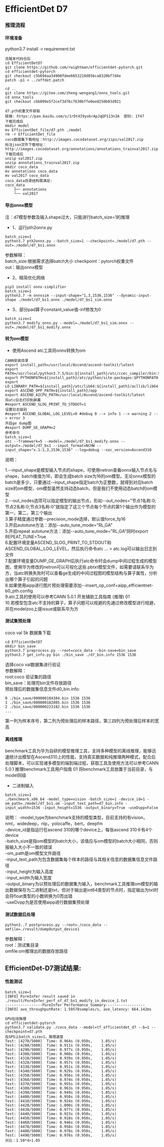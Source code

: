 # EfficientDet D7 

### 推理流程
#### 环境准备
python3.7 install -r requirement.txt
```
克隆本代码仓后
cd EfficientDetD7
git clone https://github.com/rwightman/efficientdet-pytorch.git
cd efficientdet-pytorch
git checkout c5b694aa34900fdee6653210d856ca8320bf7d4e
patch -p1 < ../effdet.patch

cd ..
git clone https://gitee.com/zheng-wengang1/onnx_tools.git
cd onnx_tools
git checkout cbb099e5f2cef3d76c7630bffe0ee8250b03d921

d7.pth权重文件获取
链接: https://pan.baidu.com/s/1rDt4I9yobrApJqQFS13n3A  密码: 1f47
下载完成后
mkdir model
mv EfficientDet_file/d7.pth ./model
rm -r EfficientDet_file
coco数据集下载地址：http://images.cocodataset.org/zips/val2017.zip
标注json文件下载地址：http://images.cocodataset.org/annotations/annotations_trainval2017.zip
下载完成后
unzip val2017.zip
unzip annotations_trainval2017.zip
mkdir coco_data
mv annotations coco_data
mv val2017 coco_data
coco_data目录结构需满足:
coco_data
    ├── annotations
    └── val2017
```

#### 导出onnx模型
注：d7模型参数及输入shape过大，只能进行batch_size=1的推理
* 1、运行pth2onnx.py
```
batch_size=1
python3.7 pth2onnx.py --batch_size=1 --checkpoint=./model/d7.pth --out=./model/d7_bs1.onnx 
```
参数解释：  
batch_size:根据需求选择batch大小
checkpoint：pytorch权重文件  
out：输出onnx模型  
* 2、精简优化网络
```
pip3 install onnx-simplifier
batch_size=1
python3.7 -m onnxsim --input-shape="1,3,1536,1536" --dynamic-input-shape ./model/d7_bs1.onnx ./model/d7_bs1_sim.onnx
```
* 3、部分pad算子constant_value值-inf修改为0
```
batch_size=1
python3.7 modify_onnx.py --model=./model/d7_bs1_sim.onnx --out=./model/d7_bs1_modify.onnx
```
#### 转为om模型
* 使用Ascend atc工具将onnx转换为om
```
CANN安装目录
export install_path=/usr/local/Ascend/ascend-toolkit/latest
export PATH=/usr/local/python3.7.5/bin:${install_path}/atc/ccec_compiler/bin:${install_path}/atc/bin:$PATH
export PYTHONPATH=${install_path}/atc/python/site-packages:$PYTHONPATH
export LD_LIBRARY_PATH=${install_path}/atc/lib64:${install_path}/acllib/lib64:$LD_LIBRARY_PATH
export ASCEND_OPP_PATH=${install_path}/opp
export ASCEND_AICPU_PATH=/usr/local/Ascend/ascend-toolkit/latest
将atc日志打印到屏幕
#export ASCEND_SLOG_PRINT_TO_STDOUT=1
设置日志级别
#export ASCEND_GLOBAL_LOG_LEVEL=0 #debug 0 --> info 1 --> warning 2 --> error 3
开启ge dump图
#export DUMP_GE_GRAPH=2
参考命令
batch_size=1
atc --framework=5 --model=./model/d7_bs1_modify.onnx --output=./model/d7_bs1 --input_format=NCHW --input_shape="x.1:1,3,1536,1536" --log=debug --soc_version=Ascend310
```
说明：  

1.--input_shape是模型输入节点的shape，可使用netron查看onnx输入节点名与shape，batch维值为16，即会生成batch size为16的om模型。无论onnx模型的batch是多少，只要通过--input_shape指定batch为正整数，就得到对应batch size的om模型，om模型虽然支持动态batch，但是我们不使用动态batch的om模型  
2.--out_nodes选项可以指定模型的输出节点，形如--out_nodes="节点1名称:0;节点2名称:0;节点3名称:0"就指定了这三个节点每个节点的第1个输出作为模型的第一，第二，第三个输出  
3.算子精度通过参数--precision_mode选择，默认值force_fp16  
3.开启autotune方法：添加--auto_tune_mode="RL,GA"  
5.开启repeat autotune方法：添加--auto_tune_mode="RL,GA"同时export REPEAT_TUNE=True  
6.配置环境变量ASCEND_SLOG_PRINT_TO_STDOUT和ASCEND_GLOBAL_LOG_LEVEL，然后执行命令atc ... > atc.log可以输出日志到文件  
7.配置环境变量DUMP_GE_GRAPH后执行atc命令时会dump中间过程生成的模型图，使用华为修改的netron可以可视化这些.pbtxt模型文件，如需要请联系华为方，当atc转换失败时可以查看ge生成的中间过程图的模型结构与算子属性，分析出哪个算子引起的问题  
8.如果使用aipp进行图片预处理需要添加--insert_op_conf=aipp_efficientnet-b0_pth.config  
9.atc工具的使用可以参考CANN 5.0.1 开发辅助工具指南 (推理) 01  
10.若模型包含atc不支持的算子，算子问题可以规避的先通过修改模型进行规避，并在modelzoo上提issue或联系华为方  

#### 测试集预处理
coco val 5k 数据集下载
```
cd EfficientDetD7
mkdir bin_save
python3.7 preprocess.py --root=coco_data --bin-save=bin_save
python3.7 get_info.py bin ./bin_save ./d7_bin.info 1536 1536
```
选择coco val数据集进行验证  
参数解释：  
root:coco 验证集的路径   
bin_save：处理完bin文件存放路径  
预处理后的数据集信息文件d0_bin.info:
```
0 ./bin_save/000000184384.bin 1536 1536  
1 ./bin_save/000000182805.bin 1536 1536  
2 ./bin_save/000000223182.bin 1536 1536  
...
```
第一列为样本序号，第二列为预处理后的样本路径，第三四列为预处理后样本的宽高

#### 离线推理

benchmark工具为华为自研的模型推理工具，支持多种模型的离线推理，能够迅速统计出模型在Ascend310上的性能，支持真实数据和纯推理两种模式，配合后处理脚本，可以实现诸多模型的端到端过程，获取工具及使用方法可以参考CANN 5.0.1 推理benchmark工具用户指南 01
将benchmark工具放置于当前目录，与model同级
* 二进制输入
```
batch_size=1
./benchmark.x86_64 -model_type=vision -batch_size=1 -device_id=1 -om_path=./model/d7_bs1.om -input_text_path=d7_bin.info -input_width=1536 -input_height=1536 -output_binary=True -useDvpp=False
```

说明：
-model_type为benchmark支持的模型类型，目前支持的有vision，nmt，widedeep，nlp，yolocaffe，bert，deepfm  
-device_id是指运行在ascend 310的哪个device上，每张ascend 310卡有4个device  
-batch_size是指om模型的batch大小，该值应与om模型的batch大小相同，否则报输入大小不一致的错误  
-om_path是om模型文件路径  
-input_text_path为包含数据集每个样本的路径与其相关信息的数据集信息文件路径  
-input_height为输入高度  
-input_width为输入宽度  
-output_binary为以预处理后的数据集为输入，benchmark工具推理om模型的输出数据保存为二进制还是txt，但对于输出是int64类型的节点时，指定输出为txt时会将float类型的小数转换为0而出错  
-useDvpp为是否使用aipp进行数据集预处理  

#### 测试数据后处理
```
python3..7 postprocess.py --root=./coco_data --omfile=./result/dumpOutput_device1
```
参数解释：  
root：测试集目录   
omfile:om推理出的数据存放路径  

## EfficientDet-D7测试结果:

#### 性能测试
```
batch_size=1
[INFO] PureInfer result saved in ./result/PureInfer_perf_of_d7_bs1_modify_in_device_1.txt
-----------------PureInfer Performance Summary------------------
[INFO] ave_throughputRate: 1.50578samples/s, ave_latency: 664.142ms

GPU在线推理
cd efficientdet-pytorch 
python3.7 validate.py ./coco_data --model=tf_efficientdet_d7 --b=1 --checkpoint=d7.pth
在GPU上batch_size=1，推理速度
Test: [4270/5000]  Time: 0.964s (0.950s,    1.05/s)
Test: [4280/5000]  Time: 0.911s (0.950s,    1.05/s)
Test: [4290/5000]  Time: 0.977s (0.950s,    1.05/s)
Test: [4300/5000]  Time: 0.960s (0.950s,    1.05/s)
Test: [4310/5000]  Time: 0.939s (0.950s,    1.05/s)
Test: [4320/5000]  Time: 0.957s (0.950s,    1.05/s)
Test: [4330/5000]  Time: 0.951s (0.950s,    1.05/s)
Test: [4340/5000]  Time: 0.929s (0.950s,    1.05/s)
Test: [4350/5000]  Time: 0.956s (0.950s,    1.05/s)
Test: [4360/5000]  Time: 0.974s (0.950s,    1.05/s)
Test: [4370/5000]  Time: 0.955s (0.950s,    1.05/s)
Test: [4380/5000]  Time: 0.963s (0.950s,    1.05/s)
Test: [4390/5000]  Time: 0.949s (0.950s,    1.05/s)
Test: [4400/5000]  Time: 0.950s (0.950s,    1.05/s)
Test: [4410/5000]  Time: 0.924s (0.950s,    1.05/s)
Test: [4420/5000]  Time: 1.000s (0.950s,    1.05/s)
Test: [4430/5000]  Time: 0.977s (0.950s,    1.05/s)
Test: [4440/5000]  Time: 0.923s (0.950s,    1.05/s)
Test: [4450/5000]  Time: 0.918s (0.950s,    1.05/s)
Test: [4460/5000]  Time: 0.946s (0.950s,    1.05/s)
Test: [4470/5000]  Time: 0.958s (0.950s,    1.05/s)
Test: [4480/5000]  Time: 0.978s (0.950s,    1.05/s)
Test: [4490/5000]  Time: 0.976s (0.950s,    1.05/s)
对比：1.50*4>1.05
```